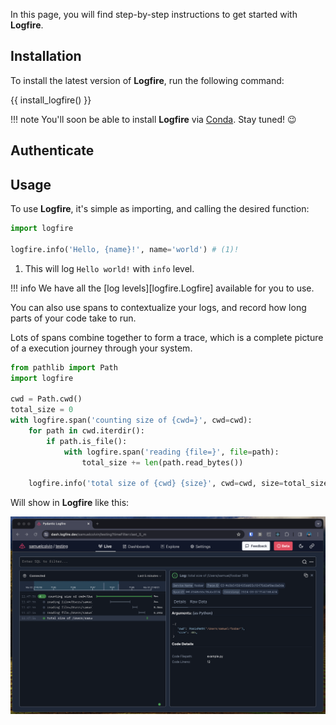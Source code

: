 In this page, you will find step-by-step instructions to get started with **Logfire**.

## Installation

To install the latest version of **Logfire**, run the following command:

{{ install_logfire() }}

!!! note
    You'll soon be able to install **Logfire** via [Conda][conda]. Stay tuned! :wink:

## Authenticate

## Usage

To use **Logfire**, it's simple as importing, and calling the desired function:

```py
import logfire

logfire.info('Hello, {name}!', name='world') # (1)!
```

1. This will log `Hello world!` with `info` level.

!!! info
    We have all the [log levels][logfire.Logfire] available for you to use.

You can also use spans to contextualize your logs, and record how long parts of your code take to run.

Lots of spans combine together to form a trace, which is a complete picture of a execution journey through your system.

```py
from pathlib import Path
import logfire

cwd = Path.cwd()
total_size = 0
with logfire.span('counting size of {cwd=}', cwd=cwd):
    for path in cwd.iterdir():
        if path.is_file():
            with logfire.span('reading {file=}', file=path):
                total_size += len(path.read_bytes())

    logfire.info('total size of {cwd} {size}', cwd=cwd, size=total_size)
```

Will show in **Logfire** like this:

![Screenshot](../span_screenshot.png)

[conda]: https://conda.io/projects/conda/en/latest/user-guide/install/index.html
